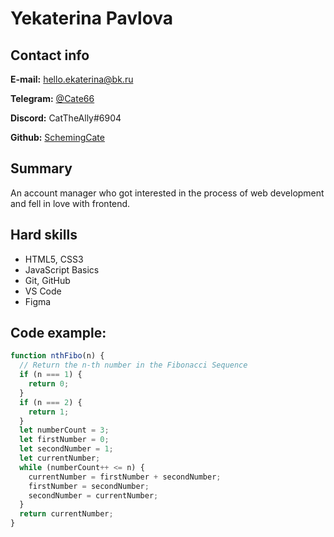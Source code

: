 # Yekaterina Pavlova

## Contact info

**E-mail:** [hello.ekaterina@bk.ru](mailto:hello.ekaterina@bk.ru)

**Telegram:** [@Cate66](https://t.me/Cate66)

**Discord:** CatTheAlly#6904

**Github:** [SchemingCate](https://github.com/SchemingCate)

## Summary

An account manager who got interested in the process of web development and fell in love with frontend.

## Hard skills

- HTML5, CSS3
- JavaScript Basics
- Git, GitHub
- VS Code
- Figma

## Code example:

```javascript
function nthFibo(n) {
  // Return the n-th number in the Fibonacci Sequence
  if (n === 1) {
    return 0;
  }
  if (n === 2) {
    return 1;
  }
  let numberCount = 3;
  let firstNumber = 0;
  let secondNumber = 1;
  let currentNumber;
  while (numberCount++ <= n) {
    currentNumber = firstNumber + secondNumber;
    firstNumber = secondNumber;
    secondNumber = currentNumber;
  }
  return currentNumber;
}
```
